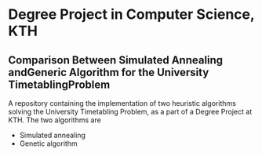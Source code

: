 # Degree Project in Computer Science, KTH
## Comparison Between Simulated Annealing andGeneric Algorithm for the University TimetablingProblem
A repository containing the implementation of two heuristic algorithms solving the University Timetabling Problem, as a part of a Degree Project at KTH. The two algorithms are
* Simulated annealing
* Genetic algorithm
